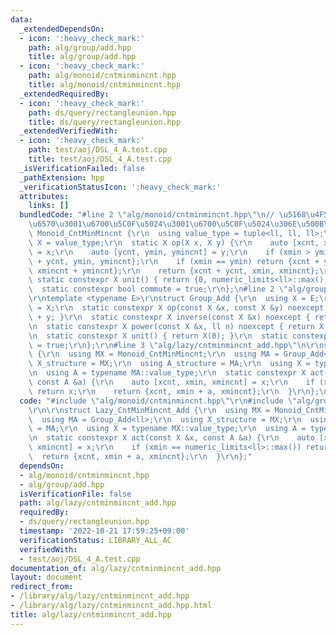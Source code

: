 ```yaml
---
data:
  _extendedDependsOn:
  - icon: ':heavy_check_mark:'
    path: alg/group/add.hpp
    title: alg/group/add.hpp
  - icon: ':heavy_check_mark:'
    path: alg/monoid/cntminmincnt.hpp
    title: alg/monoid/cntminmincnt.hpp
  _extendedRequiredBy:
  - icon: ':heavy_check_mark:'
    path: ds/query/rectangleunion.hpp
    title: ds/query/rectangleunion.hpp
  _extendedVerifiedWith:
  - icon: ':heavy_check_mark:'
    path: test/aoj/DSL_4_A.test.cpp
    title: test/aoj/DSL_4_A.test.cpp
  _isVerificationFailed: false
  _pathExtension: hpp
  _verificationStatusIcon: ':heavy_check_mark:'
  attributes:
    links: []
  bundledCode: "#line 2 \"alg/monoid/cntminmincnt.hpp\"\n// \u5168\u4F53\u306E\u500B\
    \u6570\u3001\u6700\u5C0F\u5024\u3001\u6700\u5C0F\u5024\u306E\u500B\u6570\r\nstruct\
    \ Monoid_CntMinMincnt {\r\n  using value_type = tuple<ll, ll, ll>;\r\n  using\
    \ X = value_type;\r\n  static X op(X x, X y) {\r\n    auto [xcnt, xmin, xmincnt]\
    \ = x;\r\n    auto [ycnt, ymin, ymincnt] = y;\r\n    if (xmin > ymin) return {xcnt\
    \ + ycnt, ymin, ymincnt};\r\n    if (xmin == ymin) return {xcnt + ycnt, xmin,\
    \ xmincnt + ymincnt};\r\n    return {xcnt + ycnt, xmin, xmincnt};\r\n  }\r\n \
    \ static constexpr X unit() { return {0, numeric_limits<ll>::max(), 0}; }\r\n\
    \  static constexpr bool commute = true;\r\n};\n#line 2 \"alg/group/add.hpp\"\n\
    \r\ntemplate <typename E>\r\nstruct Group_Add {\r\n  using X = E;\r\n  using value_type\
    \ = X;\r\n  static constexpr X op(const X &x, const X &y) noexcept { return x\
    \ + y; }\r\n  static constexpr X inverse(const X &x) noexcept { return -x; }\r\
    \n  static constexpr X power(const X &x, ll n) noexcept { return X(n) * x; }\r\
    \n  static constexpr X unit() { return X(0); }\r\n  static constexpr bool commute\
    \ = true;\r\n};\r\n#line 3 \"alg/lazy/cntminmincnt_add.hpp\"\n\r\nstruct Lazy_CntMinMincnt_Add\
    \ {\r\n  using MX = Monoid_CntMinMincnt;\r\n  using MA = Group_Add<ll>;\r\n  using\
    \ X_structure = MX;\r\n  using A_structure = MA;\r\n  using X = typename MX::value_type;\r\
    \n  using A = typename MA::value_type;\r\n  static constexpr X act(const X &x,\
    \ const A &a) {\r\n    auto [xcnt, xmin, xmincnt] = x;\r\n    if (xmin == numeric_limits<ll>::max())\
    \ return x;\r\n    return {xcnt, xmin + a, xmincnt};\r\n  }\r\n};\n"
  code: "#include \"alg/monoid/cntminmincnt.hpp\"\r\n#include \"alg/group/add.hpp\"\
    \r\n\r\nstruct Lazy_CntMinMincnt_Add {\r\n  using MX = Monoid_CntMinMincnt;\r\n\
    \  using MA = Group_Add<ll>;\r\n  using X_structure = MX;\r\n  using A_structure\
    \ = MA;\r\n  using X = typename MX::value_type;\r\n  using A = typename MA::value_type;\r\
    \n  static constexpr X act(const X &x, const A &a) {\r\n    auto [xcnt, xmin,\
    \ xmincnt] = x;\r\n    if (xmin == numeric_limits<ll>::max()) return x;\r\n  \
    \  return {xcnt, xmin + a, xmincnt};\r\n  }\r\n};"
  dependsOn:
  - alg/monoid/cntminmincnt.hpp
  - alg/group/add.hpp
  isVerificationFile: false
  path: alg/lazy/cntminmincnt_add.hpp
  requiredBy:
  - ds/query/rectangleunion.hpp
  timestamp: '2022-10-21 17:59:25+09:00'
  verificationStatus: LIBRARY_ALL_AC
  verifiedWith:
  - test/aoj/DSL_4_A.test.cpp
documentation_of: alg/lazy/cntminmincnt_add.hpp
layout: document
redirect_from:
- /library/alg/lazy/cntminmincnt_add.hpp
- /library/alg/lazy/cntminmincnt_add.hpp.html
title: alg/lazy/cntminmincnt_add.hpp
---
```

